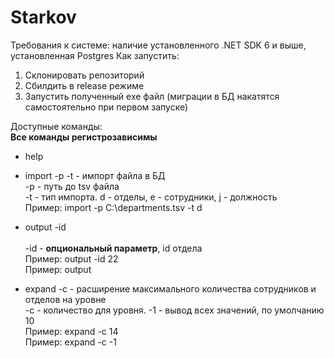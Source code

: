 # Starkov
Требования к системе: наличие установленного .NET SDK 6 и выше, установленная Postgres
Как запустить:
1. Склонировать репозиторий
2. Сбилдить в release режиме
3. Запустить полученный exe файл (миграции в БД накатятся самостоятельно при первом запуске)

Доступные команды:<br>
**Все команды регистрозависимы**<br>
- help

- import -p <path> -t <type> - импорт файла в БД<br>
  -p <path> - путь до tsv файла<br>
  -t <type> - тип импорта. d - отделы, e - сотрудники, j - должность<br>
  Пример: import -p C:\departments.tsv -t d<br>
  
- output -id <id><br><br>
  -id <id> - **опциональный параметр**, id отдела<br>
  Пример: output -id 22<br>
  Пример: output<br>
  
- expand -c <count> - расширение максимального количества сотрудников и отделов на уровне<br>
  -c <count> - количество для уровня. -1 - вывод всех значений, по умолчанию 10<br>
  Пример: expand -c 14<br>
  Пример: expand -c -1<br>
  
